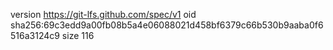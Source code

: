 version https://git-lfs.github.com/spec/v1
oid sha256:69c3edd9a00fb08b5a4e06088021d458bf6379c66b530b9aaba0f6516a3124c9
size 116
